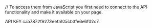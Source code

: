 // To access them from JavaScript you first need to connect to the API functionality and make it available on your page.

<script
  src="https://api.mqcdn.com/sdk/mapquest-js/v1.3.2/mapquest.js"
  defer></script>
<link
  rel="stylesheet"
  href="https://api.mqcdn.com/sdk/mapquest-js/v1.3.2/mapquest.css" />



  API KEY caa7872f9273eefa105cb3fe6e6f02c7